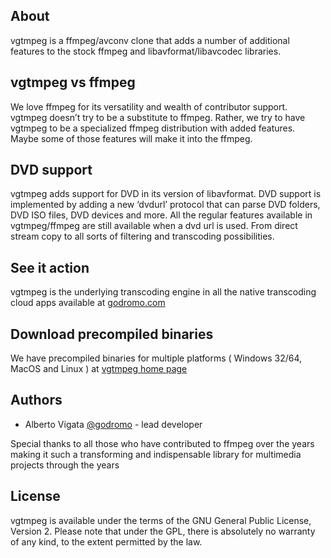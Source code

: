 ## About

vgtmpeg is a ffmpeg/avconv clone that adds a number of additional features to the stock ffmpeg and libavformat/libavcodec libraries.

## vgtmpeg vs ffmpeg

We love ffmpeg for its versatility and wealth of contributor support. vgtmpeg doesn’t try to be a substitute to ffmpeg. Rather, we try to have vgtmpeg to be a specialized ffmpeg distribution with added features. Maybe some of those features will make it into the ffmpeg.

## DVD support

vgtmpeg adds support for DVD in its version of libavformat. DVD support is implemented by adding a new ‘dvdurl’ protocol that can parse DVD folders, DVD ISO files, DVD devices and more. All the regular features available in vgtmpeg/ffmpeg are still available when a dvd url is used. From direct stream copy to all sorts of filtering and transcoding possibilities.

## See it action

vgtmpeg is the underlying transcoding engine in all the native transcoding cloud apps available at [godromo.com](http://godromo.com/gmt)

## Download precompiled binaries 

We have precompiled binaries for multiple platforms ( Windows 32/64, MacOS and Linux ) at [vgtmpeg home page](http://godromo.com/gmt/vgtmpeg)

## Authors

  * Alberto Vigata [@godromo](http://twitter.com/godromo) - lead developer

Special thanks to all those who have contributed to ffmpeg over the years making it such a transforming and indispensable library for multimedia projects through the years


## License

vgtmpeg is available under the terms of the GNU General Public License, Version 2. Please note that
under the GPL, there is absolutely no warranty of any kind, to the extent permitted by the law.
